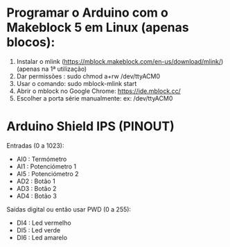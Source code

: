 # Programar o Arduino com o Makeblock 5 em Linux (apenas blocos):

1. Instalar o mlink (https://mblock.makeblock.com/en-us/download/mlink/) (apenas na 1ª utilização)
2. Dar permissões : sudo chmod a+rw /dev/ttyACM0
3. Usar o comando: sudo mblock-mlink start
4. Abrir o mblock no Google Chrome: https://ide.mblock.cc/
5. Escolher a porta série manualmente: ex: /dev/ttyACM0


# Arduino Shield IPS (PINOUT)

Entradas (0 a 1023):
- AI0 : Termómetro
- AI1 : Potenciómetro 1
- AI5 : Potenciómetro 2
- AD2 : Botão 1
- AD3 : Botão 2
- AD4 : Botão 3

Saídas digital ou então usar PWD (0 a 255):

- DI4 : Led vermelho
- DI5 : Led verde
- DI6 : Led amarelo



